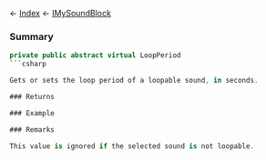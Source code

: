 ← [Index](Api-Index) ← [IMySoundBlock](SpaceEngineers.Game.ModAPI.Ingame.IMySoundBlock)

### Summary

```csharp
private public abstract virtual LoopPeriod
```csharp

Gets or sets the loop period of a loopable sound, in seconds.

### Returns

### Example

### Remarks

This value is ignored if the selected sound is not loopable.

